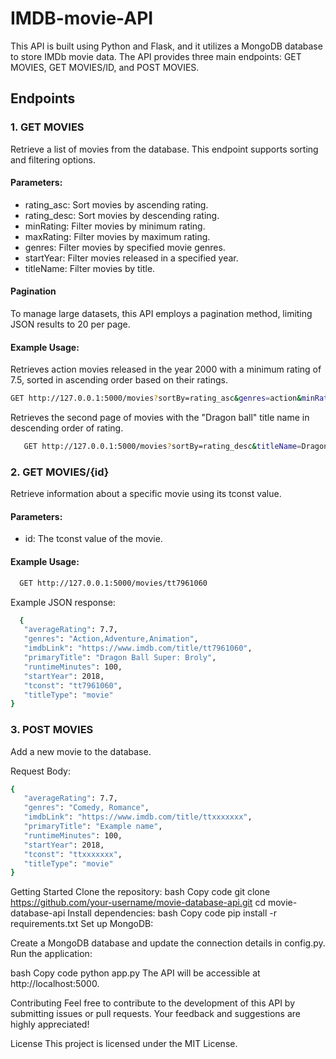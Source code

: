 # IMDB-movie-API

This API is built using Python and Flask, and it utilizes a MongoDB database to store IMDb movie data. The API provides three main endpoints: GET MOVIES, GET MOVIES/ID, and POST MOVIES.

## Endpoints
### 1. GET MOVIES
Retrieve a list of movies from the database. This endpoint supports sorting and filtering options.

#### Parameters:

- rating_asc: Sort movies by ascending rating.
- rating_desc: Sort movies by descending rating.
- minRating: Filter movies by minimum rating.
- maxRating: Filter movies by maximum rating.
- genres: Filter movies by specified movie genres.
- startYear: Filter movies released in a specified year.
- titleName: Filter movies by title.

#### Pagination

To manage large datasets, this API employs a pagination method, limiting JSON results to 20 per page.

#### Example Usage:

Retrieves action movies released in the year 2000 with a minimum rating of 7.5, sorted in ascending order based on their ratings.

   ```bash
   GET http://127.0.0.1:5000/movies?sortBy=rating_asc&genres=action&minRating=7.5&startYear=2000
   ```

Retrieves the second page of movies with the "Dragon ball" title name in descending order of rating.

```bash
   GET http://127.0.0.1:5000/movies?sortBy=rating_desc&titleName=Dragon ball&page=2
```


### 2. GET MOVIES/{id}
Retrieve information about a specific movie using its tconst value.

#### Parameters:
- id: The tconst value of the movie.

#### Example Usage:

 ```bash
   GET http://127.0.0.1:5000/movies/tt7961060
   ```

Example JSON response:

 ```bash
   {
    "averageRating": 7.7,
    "genres": "Action,Adventure,Animation",
    "imdbLink": "https://www.imdb.com/title/tt7961060",
    "primaryTitle": "Dragon Ball Super: Broly",
    "runtimeMinutes": 100,
    "startYear": 2018,
    "tconst": "tt7961060",
    "titleType": "movie"
}
   ```


### 3. POST MOVIES
Add a new movie to the database.

Request Body:
 ```bash
{
    "averageRating": 7.7,
    "genres": "Comedy, Romance",
    "imdbLink": "https://www.imdb.com/title/ttxxxxxxx",
    "primaryTitle": "Example name",
    "runtimeMinutes": 100,
    "startYear": 2018,
    "tconst": "ttxxxxxxx",
    "titleType": "movie"
}
 ```

Getting Started
Clone the repository:
bash
Copy code
git clone https://github.com/your-username/movie-database-api.git
cd movie-database-api
Install dependencies:
bash
Copy code
pip install -r requirements.txt
Set up MongoDB:

Create a MongoDB database and update the connection details in config.py.
Run the application:

bash
Copy code
python app.py
The API will be accessible at http://localhost:5000.

Contributing
Feel free to contribute to the development of this API by submitting issues or pull requests. Your feedback and suggestions are highly appreciated!

License
This project is licensed under the MIT License.
